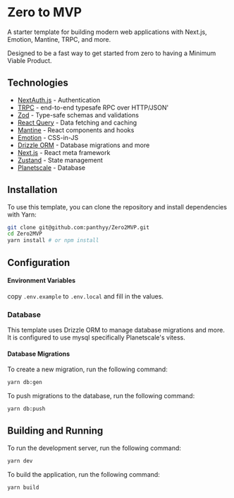 # Zero to MVP

A starter template for building modern web applications with Next.js, Emotion, Mantine, TRPC, and more.

Designed to be a fast way to get started from zero to having a Minimum Viable Product.

## Technologies

- [NextAuth.js](https://next-auth.js.org/) - Authentication
- [TRPC](https://trpc.io/) - end-to-end typesafe RPC over HTTP/JSON'
- [Zod](https://zod.dev/) - Type-safe schemas and validations   
- [React Query](https://tanstack.com/query/latest/) - Data fetching and caching
- [Mantine](https://mantine.dev/) - React components and hooks
- [Emotion](https://emotion.sh/) - CSS-in-JS
- [Drizzle ORM](https://github.com/drizzle-team/drizzle-orm) - Database migrations and more
- [Next.js](https://nextjs.org/) - React meta framework
- [Zustand](https://zustand-demo.pmnd.rs/) - State management
- [Planetscale](https://planetscale.com/) - Database

## Installation
To use this template, you can clone the repository and install dependencies with Yarn:

```bash
git clone git@github.com:panthyy/Zero2MVP.git
cd Zero2MVP
yarn install # or npm install
```

## Configuration

#### Environment Variables
copy `.env.example` to `.env.local` and fill in the values.

### Database
This template uses Drizzle ORM to manage database migrations and more. It is configured to use mysql specifically Planetscale's vitess.

#### Database Migrations
To create a new migration, run the following command:

```bash
yarn db:gen
```

To push migrations to the database, run the following command:

```bash
yarn db:push
```

## Building and Running
To run the development server, run the following command:

```bash
yarn dev
```

To build the application, run the following command:

```bash
yarn build
```
